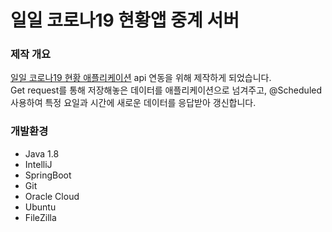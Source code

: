 # 일일 코로나19 현황앱 중계 서버

### 제작 개요
[일일 코로나19 현황 애플리케이션](https://github.com/mjJang94/Covid19_AOS_App) api 연동을 위해 제작하게 되었습니다.   
Get request를 통해 저장해놓은 데이터를 애플리케이션으로 넘겨주고, @Scheduled 사용하여 특정 요일과 시간에 새로운 데이터를 응답받아 갱신합니다.


### 개발환경
- Java 1.8
- IntelliJ
- SpringBoot
- Git
- Oracle Cloud
- Ubuntu
- FileZilla
